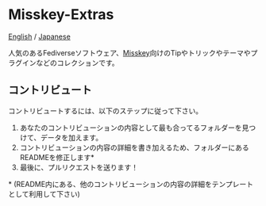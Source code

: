 # Misskey-Extras
[English](https://github.com/JakeMBauer/Misskey-Extras) / [Japanese](https://github.com/JakeMBauer/Misskey-Extras/blob/master/README-JA.md)

人気のあるFediverseソフトウェア、[Misskey](https://github.com/misskey-dev/misskey)向けのTipやトリックやテーマやプラグインなどのコレクションです。<br>


## コントリビュート

コントリビュートするには、以下のステップに従って下さい。

1. あなたのコントリビューションの内容として最も合ってるフォルダーを見つけて、データを加えます。<br>
2. コントリビューションの内容の詳細を書き加えるため、フォルダーにあるREADMEを修正します*<br>
3. 最後に、プルリクエストを送ります！

\* (README内にある、他のコントリビューションの内容の詳細をテンプレートとして利用して下さい)
